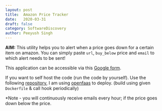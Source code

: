 ```yaml
---
layout: post
title:	Amazon Price Tracker
date:	2020-03-31
draft: false
category: SoftwareDiscovery
author:	Peeyush Singh
---
```




**AIM:** This utility helps you to alert when a price goes down for a certain item on amazon. You can simply paste `url`, `buy_below` price and `email` to which alert needs to be sent! 

This application can be accessible via this [Google form](https://forms.gle/KbYSJnFPHGvKAZzQ7).

If you want to self host the code (run the  code by yourself). Use the following [repository](https://bitbucket.org/peeyushsrj/amzsc/src/master/), I am using [openfaas](https://www.openfaas.com/) to deploy. (build using given `Dockerfile` & call hook periodically)

*Note - you will continuously receive emails every hour; if the price goes down below the price.

